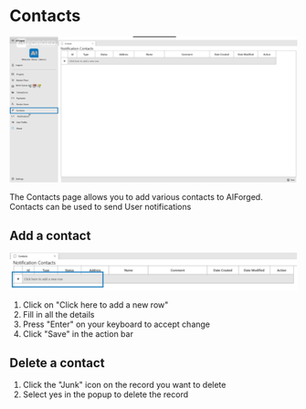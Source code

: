 # Contacts

![](/assets/image%20%2825%29.png)

The Contacts page allows you to add various contacts to AIForged. Contacts can be used to send User notifications

## Add a contact

![](/assets/image%20%2845%29.png)

1. Click on "Click here to add a new row"
2. Fill in all the details
3. Press "Enter" on your keyboard to accept change
4. Click "Save" in the action bar

## Delete a contact

1. Click the "Junk" icon on the record you want to delete
2. Select yes in the popup to delete the record



